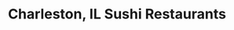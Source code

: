 ---
layout: city
title: Charleston, IL Sushi Restaurants
permalink: /illinois/charleston/
stateAbbr: IL
stateName: Illinois
cityName: Charleston
---